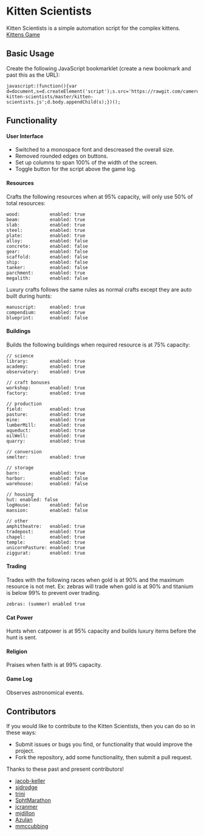 # Kitten Scientists

Kitten Scientists is a simple automation script for the complex kittens. [Kittens Game](http://bloodrizer.ru/games/kittens/)

## Basic Usage

Create the following JavaScript bookmarklet (create a new bookmark and past this as the URL):

    javascript:(function(){var d=document,s=d.createElement('script');s.src='https://rawgit.com/cameroncondry/cbc-kitten-scientists/master/kitten-scientists.js';d.body.appendChild(s);})();

## Functionality

#### User Interface

- Switched to a monospace font and descreased the overall size.
- Removed rounded edges on buttons.
- Set up columns to span 100% of the width of the screen.
- Toggle button for the script above the game log.

#### Resources

Crafts the following resources when at 95% capacity, will only use 50% of total resources:

    wood:           enabled: true  
    beam:           enabled: true  
    slab:           enabled: true  
    steel:          enabled: true  
    plate:          enabled: true  
    alloy:          enabled: false  
    concrete:       enabled: false  
    gear:           enabled: false  
    scaffold:       enabled: false  
    ship:           enabled: false  
    tanker:         enabled: false  
    parchment:      enabled: true  
    megalith:       enabled: false  

Luxury crafts follows the same rules as normal crafts except they are auto built during hunts:

    manuscript:     enabled: true  
    compendium:     enabled: true  
    blueprint:      enabled: false  

#### Buildings

Builds the following buildings when required resource is at 75% capacity:

    // science
    library:        enabled: true
    academy:        enabled: true
    observatory:    enabled: true
    
    // craft bonuses
    workshop:       enabled: true
    factory:        enabled: true
    
    // production
    field:          enabled: true
    pasture:        enabled: true
    mine:           enabled: true
    lumberMill:     enabled: true
    aqueduct:       enabled: true
    oilWell:        enabled: true
    quarry:         enabled: true
    
    // conversion
    smelter:        enabled: true
    
    // storage
    barn:           enabled: true
    harbor:         enabled: false
    warehouse:      enabled: false
    
    // housing
    hut: enabled: false
    logHouse:       enabled: false
    mansion:        enabled: false
    
    // other
    amphitheatre:   enabled: true
    tradepost:      enabled: true
    chapel:         enabled: true
    temple:         enabled: true
    unicornPasture: enabled: true
    ziggurat:       enabled: true

#### Trading

Trades with the following races when gold is at 90% and the maximum resource is not met. Ex: zebras will trade when gold is at 90% and titanium is below 99% to prevent over trading.

    zebras: (summer) enabled true

#### Cat Power

Hunts when catpower is at 95% capacity and builds luxury items before the hunt is sent.

#### Religion

Praises when faith is at 99% capacity.

#### Game Log

Observes astronomical events.

## Contributors

If you would like to contribute to the Kitten Scientists, then you can do so in these ways:

- Submit issues or bugs you find, or functionality that would improve the project.
- Fork the repository, add some functionality, then submit a pull request.

Thanks to these past and present contributors!

- [jacob-keller](https://github.com/jacob-keller)
- [sjdrodge](https://github.com/sjdrodge)
- [trini](https://github.com/trini)
- [SphtMarathon](https://www.reddit.com/user/SphtMarathon)
- [jcranmer](https://github.com/jcranmer)
- [mjdillon](https://github.com/mjdillon)
- [Azulan](https://github.com/Azulan)
- [mmccubbing](https://github.com/mmccubbing)